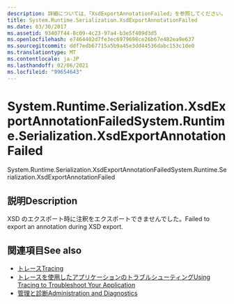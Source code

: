 ```yaml
---
description: 詳細については、「XsdExportAnnotationFailed」を参照してください。
title: System.Runtime.Serialization.XsdExportAnnotationFailed
ms.date: 03/30/2017
ms.assetid: 93407f44-8c09-4c23-97a4-b3e5f409d3d5
ms.openlocfilehash: e7464402d7fe3ec6979698ce26b67e482ea9e637
ms.sourcegitcommit: ddf7edb67715a5b9a45e3dd44536dabc153c1de0
ms.translationtype: MT
ms.contentlocale: ja-JP
ms.lasthandoff: 02/06/2021
ms.locfileid: "99654643"
---
```

# <a name="systemruntimeserializationxsdexportannotationfailed"></a><span data-ttu-id="1c29f-103">System.Runtime.Serialization.XsdExportAnnotationFailed</span><span class="sxs-lookup"><span data-stu-id="1c29f-103">System.Runtime.Serialization.XsdExportAnnotationFailed</span></span>

<span data-ttu-id="1c29f-104">System.Runtime.Serialization.XsdExportAnnotationFailed</span><span class="sxs-lookup"><span data-stu-id="1c29f-104">System.Runtime.Serialization.XsdExportAnnotationFailed</span></span>  
  
## <a name="description"></a><span data-ttu-id="1c29f-105">説明</span><span class="sxs-lookup"><span data-stu-id="1c29f-105">Description</span></span>  

 <span data-ttu-id="1c29f-106">XSD のエクスポート時に注釈をエクスポートできませんでした。</span><span class="sxs-lookup"><span data-stu-id="1c29f-106">Failed to export an annotation during XSD export.</span></span>  
  
## <a name="see-also"></a><span data-ttu-id="1c29f-107">関連項目</span><span class="sxs-lookup"><span data-stu-id="1c29f-107">See also</span></span>

- [<span data-ttu-id="1c29f-108">トレース</span><span class="sxs-lookup"><span data-stu-id="1c29f-108">Tracing</span></span>](index.md)
- [<span data-ttu-id="1c29f-109">トレースを使用したアプリケーションのトラブルシューティング</span><span class="sxs-lookup"><span data-stu-id="1c29f-109">Using Tracing to Troubleshoot Your Application</span></span>](using-tracing-to-troubleshoot-your-application.md)
- [<span data-ttu-id="1c29f-110">管理と診断</span><span class="sxs-lookup"><span data-stu-id="1c29f-110">Administration and Diagnostics</span></span>](../index.md)

